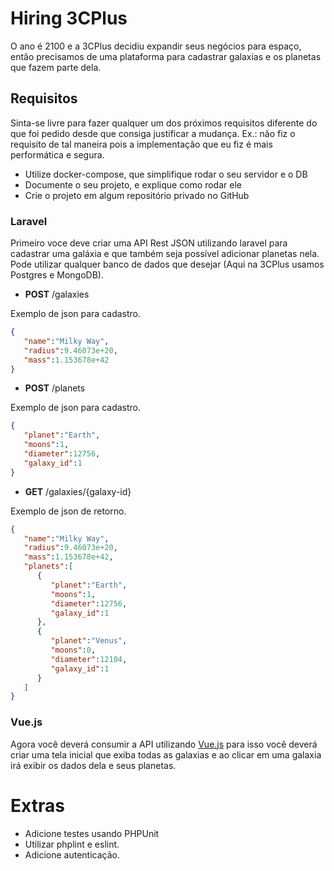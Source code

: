 # Hiring 3CPlus
O ano é 2100 e a 3CPlus decidiu expandir seus negócios para espaço, então precisamos de uma plataforma para cadastrar galaxias e os planetas que fazem parte dela.

## Requisitos

Sinta-se livre para fazer qualquer um dos próximos requisitos diferente do que foi pedido desde que consiga justificar a mudança. Ex.: não fiz o requisito de tal maneira pois a implementação que eu fiz é mais performática e segura.

- Utilize docker-compose, que simplifique rodar o seu servidor e o DB
- Documente o seu projeto, e explique como rodar ele
- Crie o projeto em algum repositório privado no GitHub

### Laravel
Primeiro voce deve criar uma API Rest JSON utilizando laravel para cadastrar uma galáxia e que também seja possível adicionar planetas nela. Pode utilizar qualquer banco de dados que desejar (Aqui na 3CPlus usamos Postgres e MongoDB).

- **POST** /galaxies

Exemplo de json para cadastro.
```json
{
   "name":"Milky Way",
   "radius":9.46073e+20,
   "mass":1.153678e+42
}
 ```
 
- **POST** /planets

Exemplo de json para cadastro.
```json
{
   "planet":"Earth",
   "moons":1,
   "diameter":12756,
   "galaxy_id":1
}
```
  
- **GET** /galaxies/{galaxy-id}

Exemplo de json de retorno.
```json
{
   "name":"Milky Way",
   "radius":9.46073e+20,
   "mass":1.153678e+42,
   "planets":[
      {
         "planet":"Earth",
         "moons":1,
         "diameter":12756,
         "galaxy_id":1
      },
      {
         "planet":"Venus",
         "moons":0,
         "diameter":12104,
         "galaxy_id":1
      }
   ]
}
```
### Vue.js
Agora você deverá consumir a API utilizando [Vue.js](https://vuejs.org/) para isso você deverá criar uma tela inicial que exiba todas as galaxias e ao clicar em uma galaxia irá exibir os dados dela e seus planetas. 

# Extras

- Adicione testes usando PHPUnit
- Utilizar phplint e eslint.
- Adicione autenticação.
